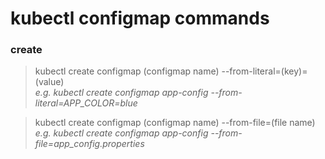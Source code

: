 # kubectl configmap commands

### create
> kubectl create configmap (configmap name) --from-literal=(key)=(value) </br>
> *e.g. kubectl create configmap app-config --from-literal=APP_COLOR=blue*

> kubectl create configmap (configmap name) --from-file=(file name) </br>
> *e.g. kubectl create configmap app-config --from-file=app_config.properties*

